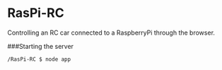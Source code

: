 RasPi-RC
========

Controlling an RC car connected to a RaspberryPi through the browser.

###Starting the server

	/RasPi-RC $ node app

